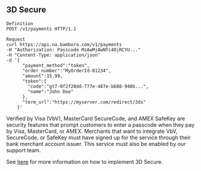 ## 3D Secure

```shell
Definition
POST /v1/payments HTTP/1.1

Request
curl https://api.na.bambora.com/v1/payments
-H "Authorization: Passcode MzAwMjAwNTc4OjRCYU..."
-H "Content-Type: application/json"
-d '{
      "payment_method":"token",
      "order_number":"MyOrderId-01234",
      "amount":15.99,
      "token":{
        "code":"gt7-0f2f20dd-777e-487e-b688-940b...",
        "name":"John Doe"
      },
      "term_url":"https://myserver.com/redirect/3ds"
    }'
```

Verified by Visa (VbV), MasterCard SecureCode, and AMEX SafeKey are security features that prompt customers to enter a passcode when they pay by Visa, MasterCard, or AMEX. Merchants that want to integrate VbV, SecureCode, or SafeKey must have signed up for the service through their bank merchant account issuer. This service must also be enabled by our support team.

[//]: # (Use one of these two options to implement 3D Secure:)

[//]: # (* Use our API based 2-Step process.)
[//]: # (* Or use your own authentication process and pass the secure token data to our API.)

See [here](/docs/guides/3D_secure) for more information on how to implement 3D Secure.

